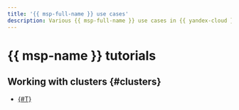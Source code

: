 ```yaml
---
title: '{{ msp-full-name }} use cases'
description: Various {{ msp-full-name }} use cases in {{ yandex-cloud }}.
---
```


# {{ msp-name }} tutorials

## Working with clusters {#clusters}

* [{#T}](airflow-automation.md)

